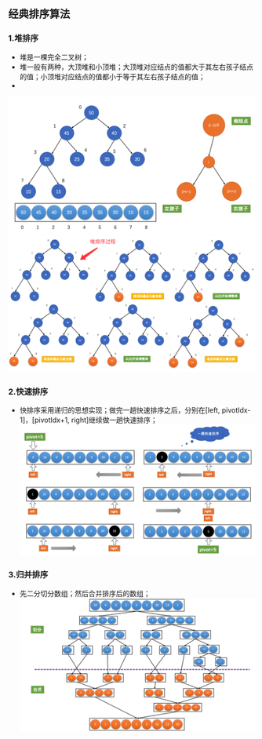 ## 经典排序算法

### 1.堆排序
- 堆是一棵完全二叉树；
- 堆一般有两种，大顶堆和小顶堆；大顶堆对应结点的值都大于其左右孩子结点的值；小顶堆对应结点的值都小于等于其左右孩子结点的值；
- 
![堆的性质](./pics/QQ20210827-230728.png)
![堆排序过程](./pics/QQ20210827-235322.png)

### 2.快速排序
- 快排序采用递归的思想实现；做完一趟快速排序之后，分别在[left, pivotIdx-1]，[pivotIdx+1, right]继续做一趟快速排序；
![一趟快速排序](./pics/QQ20210827-232210.png)

### 3.归并排序
- 先二分切分数组；然后合并排序后的数组；
![归并排序](./pics/QQ20210828-105627.png)


